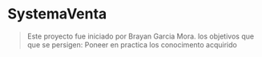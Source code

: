 # SystemaVenta
>Este proyecto fue iniciado por Brayan Garcia Mora.
>los objetivos que que se persigen:
>Poneer en practica los conocimento acquirido
>
